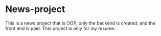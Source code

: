 # News-project
This is a news project that is OOP, only the backend is created, and the front end is paid. This project is only for my resume.

